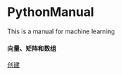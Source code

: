 # PythonManual
This is a manual for machine learning



#### 向量、矩阵和数组

[创建](https://github.com/DragonYong/PythonManual/blob/main/01向量矩阵和数组/1.1创建一个向量.ipynb)

